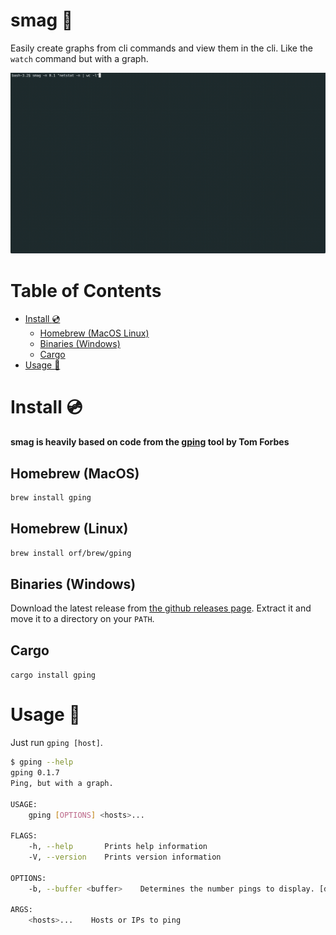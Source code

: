 # smag 🚀

Easily create graphs from cli commands and view them in the cli. Like the `watch` command but with a graph.

![](./images/readme-example.gif)

Table of Contents
=================

   * [Install :cd:](#install-cd)
      * [Homebrew (MacOS   Linux)](#homebrew-macos--linux)
      * [Binaries (Windows)](#binaries-windows)
      * [Cargo](#cargo)
   * [Usage :saxophone:](#usage-saxophone)

# Install :cd:

**smag is heavily based on code from the [gping](https://github.com/orf/gping) tool by Tom Forbes**

## Homebrew (MacOS)

```bash
brew install gping
```

## Homebrew (Linux)

```bash
brew install orf/brew/gping
```

## Binaries (Windows)

Download the latest release from [the github releases page](https://github.com/orf/gping/releases). Extract it 
and move it to a directory on your `PATH`.

## Cargo

`cargo install gping`

# Usage :saxophone:

Just run `gping [host]`.

```bash
$ gping --help
gping 0.1.7
Ping, but with a graph.

USAGE:
    gping [OPTIONS] <hosts>...

FLAGS:
    -h, --help       Prints help information
    -V, --version    Prints version information

OPTIONS:
    -b, --buffer <buffer>    Determines the number pings to display. [default: 100]

ARGS:
    <hosts>...    Hosts or IPs to ping
```
